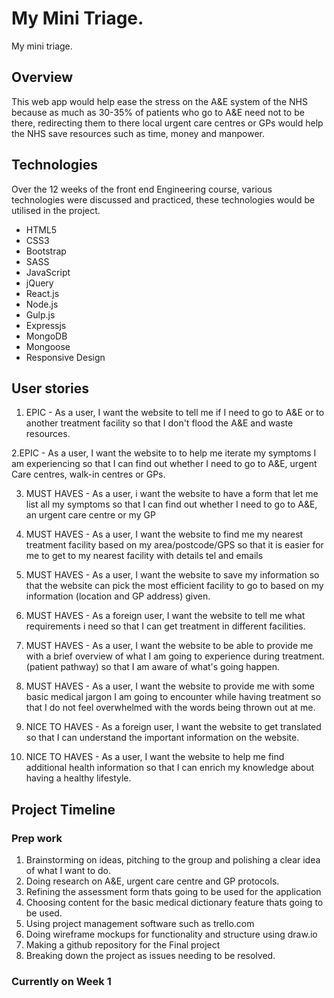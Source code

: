 # My Mini Triage.

My mini triage. 

## Overview

This web app would help ease the stress on the A&E system of the NHS because as much as 30-35% of patients who go to A&E need not to be there, redirecting them to there local urgent care centres or GPs would help the NHS save resources such as time, money and manpower.

## Technologies

Over the 12 weeks of the front end Engineering course, various technologies were discussed and practiced, these technologies would be utilised in the project. 

* HTML5
* CSS3
* Bootstrap
* SASS
* JavaScript
* jQuery
* React.js
* Node.js
* Gulp.js
* Expressjs
* MongoDB
* Mongoose
* Responsive Design

## User stories 

1. EPIC - As a user, I want the website to tell me if I need to go to A&E or to another treatment facility so that I don't flood the A&E and waste resources.

2.EPIC - As a user, I want the website to to help me iterate my symptoms I am experiencing so that I can find out whether I need to go to A&E, urgent Care centres, walk-in centres or GPs.

3. MUST HAVES - As a user, i want the website to have a form that let me list all my symptoms so that I can find out whether I need to go to A&E, an urgent care centre or my GP

4. MUST HAVES - As a user, I want the website to find me my nearest treatment facility based on my area/postcode/GPS so that it is easier for me to get to my nearest facility with details tel and emails

5. MUST HAVES - As a user, I want the website to save my information so that the website can pick the most efficient facility to go to based on my information (location and GP address) given.

6. MUST HAVES - As a foreign user, I want the website to tell me what requirements i need so that I can get treatment in different facilities.

7. MUST HAVES - As a user, I want the website to be able to provide me with a brief overview of what I am going to experience during treatment. (patient pathway) so that I am aware of what's going happen.

8. MUST HAVES - As a user, I want the website to provide me with some basic medical jargon I am going to encounter while having treatment so that I do not feel overwhelmed with the words being thrown out at me.

9. NICE TO HAVES - As a foreign user, I want the website to get translated so that I can understand the important information on the website.

10. NICE TO HAVES - As a user, I want the website to help me find additional health information so that I can enrich my knowledge about having a healthy lifestyle.


## Project Timeline

### Prep work

1. Brainstorming on ideas, pitching to the group and polishing a clear idea of what I want to do.
2. Doing research on A&E, urgent care centre and GP protocols.
3. Refining the assessment form thats going to be used for the application
4. Choosing content for the basic medical dictionary feature thats going to be used.
5. Using project management software such as trello.com
6. Doing wireframe mockups for functionality and structure using draw.io
7. Making a github repository for the Final project
8. Breaking down the project as issues needing to be resolved. 

### Currently on Week 1

